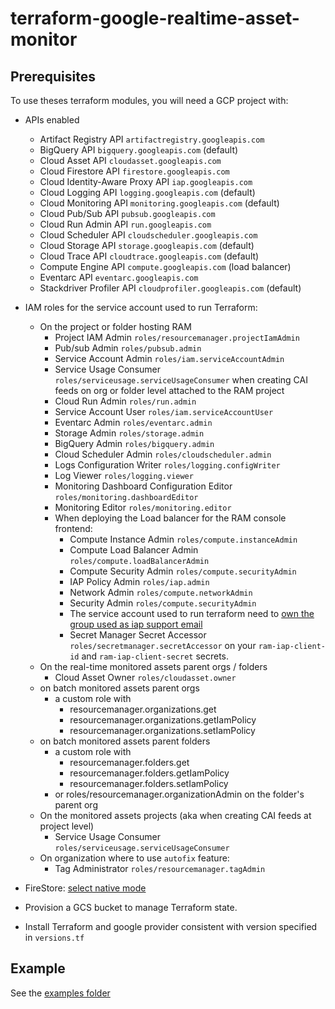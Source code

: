 # terraform-google-realtime-asset-monitor

## Prerequisites

To use theses terraform modules, you will need a GCP project with:

- APIs enabled
  - Artifact Registry API `artifactregistry.googleapis.com`
  - BigQuery API `bigquery.googleapis.com` (default)
  - Cloud Asset API `cloudasset.googleapis.com`
  - Cloud Firestore API `firestore.googleapis.com`
  - Cloud Identity-Aware Proxy API `iap.googleapis.com`
  - Cloud Logging API `logging.googleapis.com` (default)
  - Cloud Monitoring API `monitoring.googleapis.com` (default)
  - Cloud Pub/Sub API `pubsub.googleapis.com`
  - Cloud Run Admin API `run.googleapis.com`
  - Cloud Scheduler API `cloudscheduler.googleapis.com`
  - Cloud Storage API `storage.googleapis.com` (default)
  - Cloud Trace API `cloudtrace.googleapis.com` (default)
  - Compute Engine API `compute.googleapis.com` (load balancer)
  - Eventarc API `eventarc.googleapis.com`
  - Stackdriver Profiler API `cloudprofiler.googleapis.com` (default)

- IAM roles for the service account used to run Terraform:
  - On the project or folder hosting RAM
    - Project IAM Admin `roles/resourcemanager.projectIamAdmin`
    - Pub/sub Admin `roles/pubsub.admin`
    - Service Account Admin `roles/iam.serviceAccountAdmin`
    - Service Usage Consumer `roles/serviceusage.serviceUsageConsumer` when creating CAI feeds on org or folder level attached to the RAM project
    - Cloud Run Admin `roles/run.admin`
    - Service Account User `roles/iam.serviceAccountUser`
    - Eventarc Admin `roles/eventarc.admin`
    - Storage Admin `roles/storage.admin`
    - BigQuery Admin `roles/bigquery.admin`
    - Cloud Scheduler Admin `roles/cloudscheduler.admin`
    - Logs Configuration Writer `roles/logging.configWriter`
    - Log Viewer `roles/logging.viewer`
    - Monitoring Dashboard Configuration Editor `roles/monitoring.dashboardEditor`
    - Monitoring Editor `roles/monitoring.editor`
    - When deploying the Load balancer for the RAM console frontend:
      - Compute Instance Admin `roles/compute.instanceAdmin`
      - Compute Load Balancer Admin `roles/compute.loadBalancerAdmin`
      - Compute Security Admin `roles/compute.securityAdmin`
      - IAP Policy Admin `roles/iap.admin`
      - Network Admin `roles/compute.networkAdmin`
      - Security Admin `roles/compute.securityAdmin`
      - The service account used to run terraform need to [own the group used as iap support email](https://github.com/hashicorp/terraform-provider-google/issues/6104)
      - Secret Manager Secret Accessor `roles/secretmanager.secretAccessor` on your `ram-iap-client-id` and `ram-iap-client-secret` secrets.
  - On the real-time monitored assets parent orgs / folders
    - Cloud Asset Owner `roles/cloudasset.owner`
  - on batch monitored assets parent orgs
    - a custom role with
      - resourcemanager.organizations.get
      - resourcemanager.organizations.getIamPolicy
      - resourcemanager.organizations.setIamPolicy
  - on batch monitored assets parent folders
    - a custom role with
      - resourcemanager.folders.get
      - resourcemanager.folders.getIamPolicy
      - resourcemanager.folders.setIamPolicy
    - or roles/resourcemanager.organizationAdmin on the folder's parent org
  - On the monitored assets projects (aka when creating CAI feeds at project level)
    - Service Usage Consumer `roles/serviceusage.serviceUsageConsumer`
  - On organization where to use `autofix` feature:
    - Tag Administrator `roles/resourcemanager.tagAdmin`

- FireStore: [select native mode](https://cloud.google.com/datastore/docs/firestore-or-datastore)
- Provision a GCS bucket to manage Terraform state.
- Install Terraform and google provider consistent with version specified in `versions.tf`

## Example

See the [examples folder](./examples/README.md)

